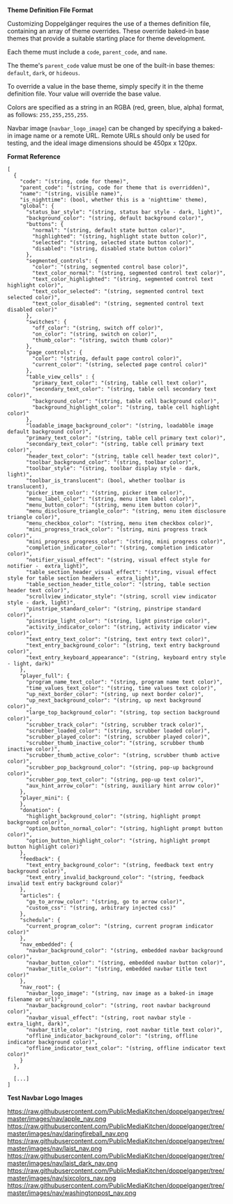 **Theme Definition File Format**

Customizing Doppelgänger requires the use of a themes definition file, containing an array of theme overrides. These override baked-in base themes that provide a suitable starting place for theme development.

Each theme must include a `code`, `parent_code`, and `name`.

The theme's `parent_code` value must be one of the built-in base themes: `default`, `dark`, or `hideous`.

To override a value in the base theme, simply specify it in the theme definition file. Your value will override the base value.

Colors are specified as a string in an RGBA (red, green, blue, alpha) format, as follows: `255,255,255,255`.

Navbar image (`navbar_logo_image`) can be changed by specifying a baked-in image name or a remote URL. Remote URLs should only be used for testing, and the ideal image dimensions should be 450px x 120px.

**Format Reference**

```
[
  {
    "code": "(string, code for theme)",
    "parent_code": "(string, code for theme that is overridden)",
    "name": "(string, visible name)",
    "is_nighttime": (bool, whether this is a 'nighttime' theme),
    "global": {
      "status_bar_style": "(string, status bar style - dark, light)",
      "background_color": "(string, default background color)",
      "buttons": {
        "normal": "(string, default state button color)",
        "highlighted": "(string, highlight state button color)",
        "selected": "(string, selected state button color)",
        "disabled": "(string, disabled state button color)"
      },
      "segmented_controls": {
        "color": "(string, segmented control base color)",
        "text_color_normal": "(string, segmented control text color)",
        "text_color_highlighted": "(string, segmented control text highlight color)",
        "text_color_selected": "(string, segmented control text selected color)",
        "text_color_disabled": "(string, segmented control text disabled color)"
      },
      "switches": {
        "off_color": "(string, switch off color)",
        "on_color": "(string, switch on color)",
        "thumb_color": "(string, switch thumb color)"
      },
      "page_controls": {
        "color": "(string, default page control color)",
        "current_color": "(string, selected page control color)"
      },
      "table_view_cells" : {
        "primary_text_color": "(string, table cell text color)",
        "secondary_text_color": "(string, table cell secondary text color)",
        "background_color": "(string, table cell background color)",
        "background_highlight_color": "(string, table cell highlight color)"
      },
      "loadable_image_background_color": "(string, loadabble image default background color)",
      "primary_text_color": "(string, table cell primary text color)",
      "secondary_text_color": "(string, table cell primary text color)",
      "header_text_color": "(string, table cell header text color)",
      "toolbar_background_color": "(string, toolbar color)",
      "toolbar_style": "(string, toolbar display style - dark, light)",
      "toolbar_is_translucent": (bool, whether toolbar is translucent),
      "picker_item_color": "(string, picker item color)",
      "menu_label_color": "(string, menu item label color)",
      "menu_button_color": "(string, menu item button color)",
      "menu_disclosure_triangle_color": "(string, menu item disclosure triangle color)",
      "menu_checkbox_color": "(string, menu item checkbox color)",
      "mini_progress_track_color": "(string, mini progress track color)",
      "mini_progress_progress_color": "(string, mini progress color)",
      "completion_indicator_color": "(string, completion indicator color)",
      "notifier_visual_effect": "(string, visual effect style for notifier -  extra_light)",
      "table_section_header_visual_effect": "(string, visual effect style for table section headers -  extra_light)",
      "table_section_header_title_color": "(string, table section header text color)",
      "scrollview_indicator_style": "(string, scroll view indicator style - dark, light)",
      "pinstripe_standard_color": "(string, pinstripe standard color)",
      "pinstripe_light_color": "(string, light pinstripe color)",
      "activity_indicator_color": "(string, activity indicator view color)",
      "text_entry_text_color": "(string, text entry text color)",
      "text_entry_background_color": "(string, text entry background color)",
      "text_entry_keyboard_appearance": "(string, keyboard entry style - light, dark)"
    },
    "player_full": {
      "program_name_text_color": "(string, program name text color)",
      "time_values_text_color": "(string, time values text color)",
      "up_next_border_color": "(string, up next border color)",
      "up_next_background_color": "(string, up next background color)",
      "large_top_background_color": "(string, top section background color)",
      "scrubber_track_color": "(string, scrubber track color)",
      "scrubber_loaded_color": "(string, scrubber loaded color)",
      "scrubber_played_color": "(string, scrubber played color)",
      "scrubber_thumb_inactive_color": "(string, scrubber thumb inactive color)",
      "scrubber_thumb_active_color": "(string, scrubber thumb active color)",
      "scrubber_pop_background_color": "(string, pop-up background color)",
      "scrubber_pop_text_color": "(string, pop-up text color)",
      "aux_hint_arrow_color": "(string, auxiliary hint arrow color)"
    },
    "player_mini": {
    },
    "donation": {
      "highlight_background_color": "(string, highlight prompt background color)",
      "option_button_normal_color": "(string, highlight prompt button color)",
      "option_button_highlight_color": "(string, highlight prompt button highlight color)"
    },
    "feedback": {
      "text_entry_background_color": "(string, feedback text entry background color)",
      "text_entry_invalid_background_color": "(string, feedback invalid text entry background color)"
    },
    "articles": {
      "go_to_arrow_color": "(string, go to arrow color)",
      "custom_css": "(string, arbitrary injected css)"
    },
    "schedule": {
      "current_program_color": "(string, current program indicator color)"
    },
    "nav_embedded": {
      "navbar_background_color": "(string, embedded navbar background color)",
      "navbar_button_color": "(string, embedded navbar button color)",
      "navbar_title_color": "(string, embedded navbar title text color)"
    },
    "nav_root": {
      "navbar_logo_image": "(string, nav image as a baked-in image filename or url)",
      "navbar_background_color": "(string, root navbar background color)",
      "navbar_visual_effect": "(string, root navbar style - extra_light, dark)",
      "navbar_title_color": "(string, root navbar title text color)",
      "offline_indicator_background_color": "(string, offline indicator background color)",
      "offline_indicator_text_color": "(string, offline indicator text color)"
    }
  },

  [...]
]
```

**Test Navbar Logo Images**

https://raw.githubusercontent.com/PublicMediaKitchen/doppelganger/tree/master/images/nav/apple_nav.png
https://raw.githubusercontent.com/PublicMediaKitchen/doppelganger/tree/master/images/nav/daringfireball_nav.png
https://raw.githubusercontent.com/PublicMediaKitchen/doppelganger/tree/master/images/nav/laist_nav.png
https://raw.githubusercontent.com/PublicMediaKitchen/doppelganger/tree/master/images/nav/laist_dark_nav.png
https://raw.githubusercontent.com/PublicMediaKitchen/doppelganger/tree/master/images/nav/sixcolors_nav.png
https://raw.githubusercontent.com/PublicMediaKitchen/doppelganger/tree/master/images/nav/washingtonpost_nav.png

